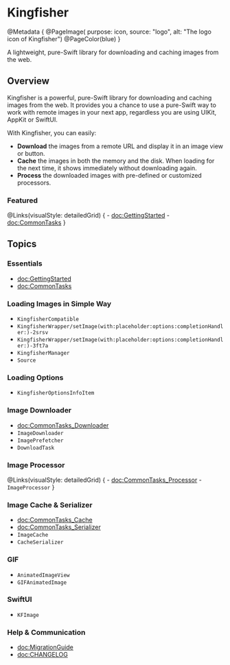 # Kingfisher

@Metadata {
    @PageImage(
        purpose: icon, 
        source: "logo", 
        alt: "The logo icon of Kingfisher")
    @PageColor(blue)
}

A lightweight, pure-Swift library for downloading and caching images from the web.

## Overview

Kingfisher is a powerful, pure-Swift library for downloading and caching images from the web. It provides you a chance 
to use a pure-Swift way to work with remote images in your next app, regardless you are using UIKit, AppKit or SwiftUI.

With Kingfisher, you can easily:

- **Download** the images from a remote URL and display it in an image view or button.
- **Cache** the images in both the memory and the disk. When loading for the next time, it shows immediately without
downloading again.
- **Process** the downloaded images with pre-defined or customized processors. 

### Featured

@Links(visualStyle: detailedGrid) {
    - <doc:GettingStarted>
    - <doc:CommonTasks>
}


## Topics

### Essentials

- <doc:GettingStarted>
- <doc:CommonTasks>

### Loading Images in Simple Way

- ``KingfisherCompatible``
- ``KingfisherWrapper/setImage(with:placeholder:options:completionHandler:)-2srsv``
- ``KingfisherWrapper/setImage(with:placeholder:options:completionHandler:)-3ft7a``
- ``KingfisherManager``
- ``Source``

### Loading Options

- ``KingfisherOptionsInfoItem``

### Image Downloader

- <doc:CommonTasks_Downloader>
- ``ImageDownloader``
- ``ImagePrefetcher``
- ``DownloadTask``

### Image Processor

@Links(visualStyle: detailedGrid) {
    - <doc:CommonTasks_Processor>
    - ``ImageProcessor``
}

### Image Cache & Serializer

- <doc:CommonTasks_Cache>
- <doc:CommonTasks_Serializer>
- ``ImageCache``
- ``CacheSerializer``

### GIF

- ``AnimatedImageView``
- ``GIFAnimatedImage``

### SwiftUI

- ``KFImage``

### Help & Communication

- <doc:MigrationGuide>
- <doc:CHANGELOG>

